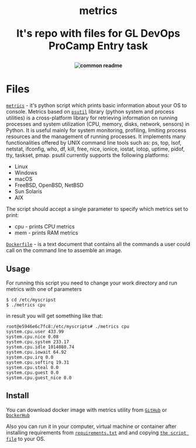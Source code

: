  <h1 align="center"> metrics
 </1>

It's repo with files for GL DevOps ProCamp Entry task
<h4 align="center">
  <img alt="common readme" src="common-readme.png">
</h4>


# Files
[`metrics`](https://github.com/YuriiKazabekov/metrics_gl/blob/master/metrics) - it's python script which prints basic information about your OS to console. Metrics based on [`psutil`](https://psutil.readthedocs.io/en/latest/) library (python system and process utilities) is a cross-platform library for retrieving information on running processes and system utilization (CPU, memory, disks, network, sensors) in Python. It is useful mainly for system monitoring, profiling, limiting process resources and the management of running processes. It implements many functionalities offered by UNIX command line tools such as: ps, top, lsof, netstat, ifconfig, who, df, kill, free, nice, ionice, iostat, iotop, uptime, pidof, tty, taskset, pmap. psutil currently supports the following platforms:
- Linux
- Windows
- macOS
- FreeBSD, OpenBSD, NetBSD
- Sun Solaris
- AIX

The script should accept a single parameter to specify which metrics set to print:
- cpu - prints CPU metrics
- mem - prints RAM metrics

[`Dockerfile`](https://github.com/YuriiKazabekov/metrics_gl/blob/master/Dockerfile) - is a text document that contains all the commands a user could call on the command line to assemble an image.

## Usage
For running this script you need to change your work directory and run metrics with one of parameters
```
$ cd /etc/myscripst
$ ./metrics cpu
```
in result you will get something like that:
```
root@e5946e6c7fc8:/etc/myscripts# ./metrics cpu
system.cpu.user 433.99
system.cpu.nice 0.08
system.cpu.system 233.17
system.cpu.idle 1014080.74
system.cpu.iowait 64.92
system.cpu.irq 0.0
system.cpu.softirq 19.31
system.cpu.steal 0.0
system.cpu.guest 0.0
system.cpu.guest_nice 0.0
```

## Install

You can download docker image with metrics utility from [`GitHub`](https://github.com/YuriiKazabekov/metrics_gl/packages) or [`DockerHub`](https://hub.docker.com/r/ykaz1291/metrics)

Also you can run it in your computer, virtual machine or container after installing requirements from [`requirements.txt`](https://github.com/YuriiKazabekov/metrics_gl/blob/master/requirements.txt) and and copying [`the script file`](https://github.com/YuriiKazabekov/metrics_gl/blob/master/metrics) to your OS.

